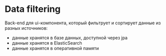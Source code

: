 # Data filtering

Back-end для ui-компонента, который фильтрует и сортирует данные из разных источников:
- данные хранятся в базе данных, доступной через jpa
- данные хранятся в ElasticSearch
- данные хранятся в оперативной памяти